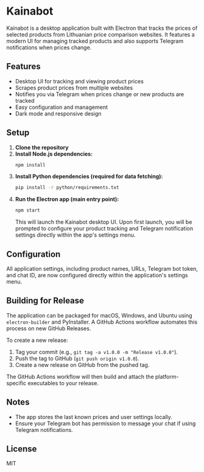 # Kainabot

Kainabot is a desktop application built with Electron that tracks the prices of selected products from Lithuanian price comparison websites. It features a modern UI for managing tracked products and also supports Telegram notifications when prices change.

## Features
- Desktop UI for tracking and viewing product prices
- Scrapes product prices from multiple websites
- Notifies you via Telegram when prices change or new products are tracked
- Easy configuration and management
- Dark mode and responsive design

## Setup
1. **Clone the repository**
2. **Install Node.js dependencies:**
   ```bash
   npm install
   ```
3. **Install Python dependencies (required for data fetching):**
   ```bash
   pip install -r python/requirements.txt
   ```
4. **Run the Electron app (main entry point):**
   ```bash
   npm start
   ```
   This will launch the Kainabot desktop UI. Upon first launch, you will be prompted to configure your product tracking and Telegram notification settings directly within the app's settings menu.

## Configuration
All application settings, including product names, URLs, Telegram bot token, and chat ID, are now configured directly within the application's settings menu.

## Building for Release
The application can be packaged for macOS, Windows, and Ubuntu using `electron-builder` and PyInstaller. A GitHub Actions workflow automates this process on new GitHub Releases.

To create a new release:
1. Tag your commit (e.g., `git tag -a v1.0.0 -m "Release v1.0.0"`).
2. Push the tag to GitHub (`git push origin v1.0.0`).
3. Create a new release on GitHub from the pushed tag.

The GitHub Actions workflow will then build and attach the platform-specific executables to your release.

## Notes
- The app stores the last known prices and user settings locally.
- Ensure your Telegram bot has permission to message your chat if using Telegram notifications.

## License
MIT
